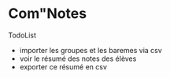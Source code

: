 # Com"Notes

TodoList
- importer les groupes et les baremes via csv
- voir le résumé des notes des élèves
- exporter ce résumé en csv

